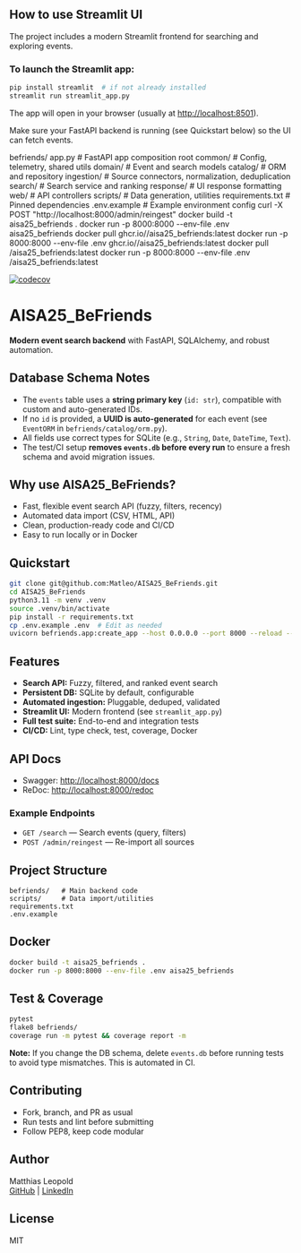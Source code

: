 ## How to use Streamlit UI

The project includes a modern Streamlit frontend for searching and exploring events.

### To launch the Streamlit app:

```sh
pip install streamlit  # if not already installed
streamlit run streamlit_app.py
```

The app will open in your browser (usually at [http://localhost:8501](http://localhost:8501)).

Make sure your FastAPI backend is running (see Quickstart below) so the UI can fetch events.

befriends/
  app.py                # FastAPI app composition root
  common/               # Config, telemetry, shared utils
  domain/               # Event and search models
  catalog/              # ORM and repository
  ingestion/            # Source connectors, normalization, deduplication
  search/               # Search service and ranking
  response/             # UI response formatting
  web/                  # API controllers
scripts/                # Data generation, utilities
requirements.txt        # Pinned dependencies
.env.example            # Example environment config
curl -X POST "http://localhost:8000/admin/reingest"
docker build -t aisa25_befriends .
docker run -p 8000:8000 --env-file .env aisa25_befriends
docker pull ghcr.io/<your-username>/aisa25_befriends:latest
docker run -p 8000:8000 --env-file .env ghcr.io/<your-username>/aisa25_befriends:latest
docker pull <your-dockerhub-username>/aisa25_befriends:latest
docker run -p 8000:8000 --env-file .env <your-dockerhub-username>/aisa25_befriends:latest

[![codecov](https://codecov.io/gh/Matleo/AISA25_BeFriends/branch/main/graph/badge.svg)](https://codecov.io/gh/Matleo/AISA25_BeFriends)

# AISA25_BeFriends


**Modern event search backend** with FastAPI, SQLAlchemy, and robust automation.

## Database Schema Notes
- The `events` table uses a **string primary key** (`id: str`), compatible with custom and auto-generated IDs.
- If no `id` is provided, a **UUID is auto-generated** for each event (see `EventORM` in `befriends/catalog/orm.py`).
- All fields use correct types for SQLite (e.g., `String`, `Date`, `DateTime`, `Text`).
- The test/CI setup **removes `events.db` before every run** to ensure a fresh schema and avoid migration issues.

## Why use AISA25_BeFriends?
- Fast, flexible event search API (fuzzy, filters, recency)
- Automated data import (CSV, HTML, API)
- Clean, production-ready code and CI/CD
- Easy to run locally or in Docker

## Quickstart
```sh
git clone git@github.com:Matleo/AISA25_BeFriends.git
cd AISA25_BeFriends
python3.11 -m venv .venv
source .venv/bin/activate
pip install -r requirements.txt
cp .env.example .env  # Edit as needed
uvicorn befriends.app:create_app --host 0.0.0.0 --port 8000 --reload --factory
```

## Features
- **Search API:** Fuzzy, filtered, and ranked event search
- **Persistent DB:** SQLite by default, configurable
- **Automated ingestion:** Pluggable, deduped, validated
- **Streamlit UI:** Modern frontend (see `streamlit_app.py`)
- **Full test suite:** End-to-end and integration tests
- **CI/CD:** Lint, type check, test, coverage, Docker

## API Docs
- Swagger: [http://localhost:8000/docs](http://localhost:8000/docs)
- ReDoc: [http://localhost:8000/redoc](http://localhost:8000/redoc)

### Example Endpoints
- `GET /search` — Search events (query, filters)
- `POST /admin/reingest` — Re-import all sources

## Project Structure
```
befriends/   # Main backend code
scripts/     # Data import/utilities
requirements.txt
.env.example
```

## Docker
```sh
docker build -t aisa25_befriends .
docker run -p 8000:8000 --env-file .env aisa25_befriends
```


## Test & Coverage
```sh
pytest
flake8 befriends/
coverage run -m pytest && coverage report -m
```

**Note:** If you change the DB schema, delete `events.db` before running tests to avoid type mismatches. This is automated in CI.

## Contributing
- Fork, branch, and PR as usual
- Run tests and lint before submitting
- Follow PEP8, keep code modular

## Author
Matthias Leopold  
[GitHub](https://github.com/Matleo) | [LinkedIn](https://www.linkedin.com/in/matthias-leopold-0ba93413b/)

## License
MIT
